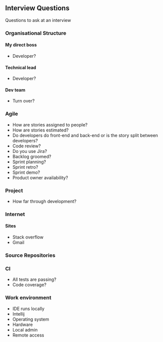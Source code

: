 ## Interview Questions
Questions to ask at an interview

### Organisational Structure

#### My direct boss
* Developer?

#### Technical lead
* Developer?

#### Dev team
* Turn over?

### Agile
* How are stories assigned to people?
* How are stories estimated?
* Do developers do front-end and back-end or is the story split between developers?
* Code review?
* Do you use Jira?
* Backlog groomed?
* Sprint planning?
* Sprint retro?
* Sprint demo?
* Product owner availability?

### Project
* How far through development?

### Internet

#### Sites
* Stack overflow
* Gmail

### Source Repositories

### CI
* All tests are passing?
* Code coverage?

### Work environment
* IDE runs locally
* Intellij
* Operating system
* Hardware
* Local admin
* Remote access


